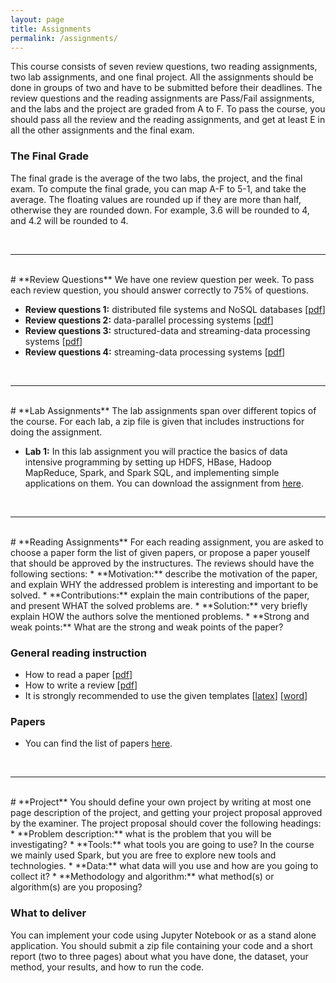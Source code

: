 ```yaml
---
layout: page
title: Assignments 
permalink: /assignments/
---
```

This course consists of seven review questions, two reading assignments, two lab assignments, and one final project. All the assignments should be done in groups of two and have to be submitted before their deadlines. 
The review questions and the reading assignments are Pass/Fail assignments, and the labs and the project are graded from A to F. To pass the course, you should pass all the review and the reading assignments, and
get at least E in all the other assignments and the final exam.

### The Final Grade
The final grade is the average of the two labs, the project, and the final exam. To compute the final grade, you can map A-F to 5-1, and take the average. The floating values are rounded up if they are more than
half, otherwise they are rounded down. For example, 3.6 will be rounded to 4, and 4.2 will be rounded to 4.

<br>
<hr>
<br>
# **Review Questions**
We have one review question per week. To pass each review question, you should answer correctly to 75% of questions.

* **Review questions 1:** distributed file systems and NoSQL databases [[pdf](/assignments/review_questions1.pdf)]
* **Review questions 2:** data-parallel processing systems [[pdf](/assignments/review_questions2.pdf)]
* **Review questions 3:** structured-data and streaming-data processing systems [[pdf](/assignments/review_questions3.pdf)]
* **Review questions 4:** streaming-data processing systems [[pdf](/assignments/review_questions4.pdf)]

<br>
<hr>
<br>
# **Lab Assignments**
The lab assignments span over different topics of the course. For each lab, a zip file is given that includes instructions for doing the assignment.

* **Lab 1:** In this lab assignment you will practice the basics of data intensive programming by setting up HDFS, HBase, Hadoop MapReduce, Spark, and Spark SQL, and implementing simple applications on them. You can download the assignment from [here](https://www.dropbox.com/s/izydgvh6tgo5ql6/lab1.zip?dl=0).

<br>
<hr>
<br>
# **Reading Assignments**
For each reading assignment, you are asked to choose a paper form the list of given papers, or propose a paper youself that should be approved by the instructures.
The reviews should have the following sections:
* **Motivation:** describe the motivation of the paper, and explain WHY the addressed problem is interesting and important to be solved.
* **Contributions:** explain the main contributions of the paper, and present WHAT the solved problems are.
* **Solution:** very briefly explain HOW the authors solve the mentioned problems.
* **Strong and weak points:** What are the strong and weak points of the paper? 

### General reading instruction
* How to read a paper [[pdf](/papers/paper-reading.pdf)]
* How to write a review [[pdf](/papers/review-writing.pdf)]
* It is strongly recommended to use the given templates [[latex](/papers/latex_template.tex)] [[word](/papers/word_template.doc)]

### Papers
* You can find the list of papers [here](https://kth.instructure.com/courses/12366/files/folder/Reading%20Assignment%20Papers).

<br>
<hr>
<br>
# **Project**
You should define your own project by writing at most one page description of the project, and getting your project proposal approved by the examiner. The project proposal should cover the following headings:
* **Problem description:** what is the problem that you will be investigating?
* **Tools:** what tools you are going to use? In the course we mainly used Spark, but you are free to explore new tools and technologies.
* **Data:** what data will you use and how are you going to collect it? 
* **Methodology and algorithm:** what method(s) or algorithm(s) are you proposing? 

### What to deliver
You can implement your code using Jupyter Notebook or as a stand alone application. You should submit a zip file containing your code and a short report (two to three pages) about what you have done, the dataset, your method, your results, and how to run the code.

